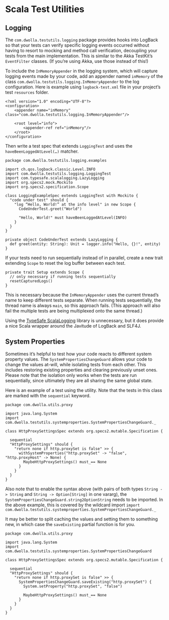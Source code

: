 # Scala Test Utilities

## Logging

The `com.dwolla.testutils.logging` package provides hooks into LogBack so that your tests can verify specific logging
events occurred without having to resort to mocking and method call verification, decoupling your tests from the 
main implementation. This is similar to the Akka TestKit’s `EventFilter` classes. (If you’re using Akka, use those
instead of this!)

To include the `InMemoryAppender` in the logging system, which will capture logging events made by your code, add an 
appender named `inMemory` of the class `com.dwolla.testutils.logging.InMemoryAppender` to the log configuration.
Here is example using `logback-test.xml` file in your project’s test `resources` folder.

    <?xml version="1.0" encoding="UTF-8"?>
    <configuration>
        <appender name="inMemory" class="com.dwolla.testutils.logging.InMemoryAppender"/>
    
        <root level="info">
            <appender-ref ref="inMemory"/>
        </root>
    </configuration>

Then write a test spec that extends `LoggingTest` and uses the `haveBeenLoggedAtLevel(…)` matcher.

    package com.dwolla.testutils.logging.examples
    
    import ch.qos.logback.classic.Level.INFO
    import com.dwolla.testutils.logging.LoggingTest
    import com.typesafe.scalalogging.LazyLogging
    import org.specs2.mock.Mockito
    import org.specs2.specification.Scope
    
    class LoggingExampleSpec extends LoggingTest with Mockito {
      "code under test" should {
        "log “Hello, World!” at the info level" in new Scope {
          CodeUnderTest.greet("World")
    
          "Hello, World!" must haveBeenLoggedAtLevel(INFO)
        }
      }
    }
    
    private object CodeUnderTest extends LazyLogging {
      def greet(entity: String): Unit = logger.info("Hello, {}!", entity)
    }

If your tests need to run sequentially instead of in parallel, create a new trait extending `Scope` to reset the log
buffer between each test.

    private trait Setup extends Scope {
      // only necessary if running tests sequentially
      resetCapturedLogs()
    }
  
This is necessary because the `InMemoryAppender` uses the current thread’s name to keep different tests separate. When
running tests sequentially, the thread name is always `main`, so this approach fails. (This approach will also fail
the multiple tests are being multiplexed onto the same thread.)

Using the [TypeSafe ScalaLogging](https://github.com/typesafehub/scala-logging) library is unnecessary, but it does
provide a nice Scala wrapper around the Javitude of LogBack and SLF4J.

## System Properties

Sometimes it’s helpful to test how your code reacts to different system property values. The `SystemPropertiesChangeGuard`
allows your code to change the values at-will, while isolating tests from each other. This includes restoring existing 
properties and clearing previously unset ones. Please note that the isolation only works when the tests are run 
sequentially, since ultimately they are all sharing the same global state.

Here is an example of a test using the utility. Note that the tests in this class are marked with the `sequential`
keyword.

    package com.dwolla.utils.proxy
    
    import java.lang.System
    import com.dwolla.testutils.systemproperties.SystemPropertiesChangeGuard._
    
    class HttpProxySettingsSpec extends org.specs2.mutable.Specification {

      sequential
      "HttpProxySettings" should {
        "return none if http.proxySet is false" >> {
          withSystemProperties("http.proxySet" -> "false", "http.proxyHost" -> None) {
            MaybeHttpProxySettings() must_== None
          }
        }
      }
    }

Also note that to enable the syntax above (with pairs of both types `String -> String` and `String -> Option[String]` in
one vararg), the `SystemPropertiesChangeGuard.string2OptionString` needs to be imported. In the above example, this is 
covered by the wildcard import `import com.dwolla.testutils.systemproperties.SystemPropertiesChangeGuard._`

It may be better to split caching the values and setting them to something new, in which case the `saveExisting` partial
function is for you.

    package com.dwolla.utils.proxy
    
    import java.lang.System
    import com.dwolla.testutils.systemproperties.SystemPropertiesChangeGuard
    
    class HttpProxySettingsSpec extends org.specs2.mutable.Specification {

      sequential
      "HttpProxySettings" should {
        "return none if http.proxySet is false" >> {
          SystemPropertiesChangeGuard.saveExisting("http.proxySet") {
            System.setProperty("http.proxySet", "false")

            MaybeHttpProxySettings() must_== None
          }
        }
      }
    }
